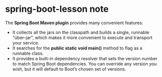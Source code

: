 # spring-boot-lesson note

The **Spring Boot Maven plugin** provides many convenient features:
- It collects all the jars on the classpath and builds a single, runnable "über-jar", which makes it more convenient to execute and transport your service.
- It searches for the **public static void main()** method to flag as a runnable class.
- It provides a built-in dependency resolver that sets the version number to match Spring Boot dependencies. You can override any version you wish, but it will default to Boot’s chosen set of versions.

